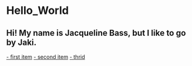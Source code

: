 # Hello_World

Hi! My name is Jacqueline Bass, but I like to go by Jaki.  
---
[- first item](url)
[- second item](url)
[- thrid](url)

